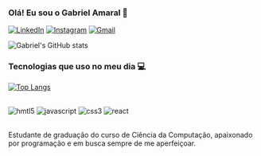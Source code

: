 ### Olá! Eu sou o Gabriel Amaral 👋

[![LinkedIn](https://img.shields.io/badge/LinkedIn-0077B5?style=for-the-badge&logo=linkedin&logoColor=white)](https://www.linkedin.com/in/gabriel-amaral-1a8954207/)
[![Instagram](https://img.shields.io/badge/Instagram-E4405F?style=for-the-badge&logo=instagram&logoColor=white)](https://www.instagram.com/gabsaamaral_)
[![Gmail](https://img.shields.io/badge/Gmail-D14836?style=for-the-badge&logo=gmail&logoColor=white)](mailto:gabrielduarte1405@gmail.com)

![Gabriel's GitHub stats](https://github-readme-stats.vercel.app/api?username=gabeamaral&show_icons=true&theme=tokyonight)

### Tecnologias que uso no meu dia 💻

[![Top Langs](https://github-readme-stats.vercel.app/api/top-langs/?username=gabeamaral)](https://github.com/gabeamaral/github-readme-stats)

<div style="display: inline_block"><br/>
  <img aling="center" alt="hmtl5" src="https://img.shields.io/badge/HTML5-E34F26?style=for-the-badge&logo=html5&logoColor=white">
  <img aling="center" alt="javascript" src="https://img.shields.io/badge/JavaScript-323330?style=for-the-badge&logo=javascript&logoColor=F7DF1E">
  <img aling="center" alt="css3" src="https://img.shields.io/badge/CSS3-1572B6?style=for-the-badge&logo=css3&logoColor=white">
  <img aling="center" alt="react" src="https://img.shields.io/badge/React-20232A?style=for-the-badge&logo=react&logoColor=61DAFB">
</div><br/>

Estudante de graduação do curso de Ciência da Computação, apaixonado por programação e em busca sempre de me aperfeiçoar.
